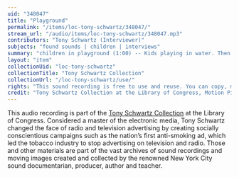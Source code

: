 ```yaml
---
uid: "348047"
title: "Playground"
permalink: "/items/loc-tony-schwartz/348047/"
stream_url: "/audio/items/loc-tony-schwartz/348047.mp3"
contributors: "Tony Schwartz (Interviewer)"
subjects: "found sounds | children | interviews"
summary: "children in playground (1:00) -- Kids playing in water. Then on dry land. Tony talks to and interviews a couple of kids (3:36) -- More of second cut and playing with individual kids. Talking to the kid's mom about playgrounds (17:21). See paper file for accompanying material."
layout: "item"
collectionUid: "loc-tony-schwartz"
collectionTitle: "Tony Schwartz Collection"
collectionUrl: "/loc-tony-schwartz/use/"
rights: "This sound recording is free to use and reuse. You can copy, modify, distribute and perform the work, even for commercial purposes, all without asking permission. Attribution is recommended but not required."
credit: "Tony Schwartz Collection at the Library of Congress, Motion Picture, Broadcasting and Recorded Sound Division."
---
```


This audio recording is part of the [Tony Schwartz Collection](https://www.loc.gov/rr/record/schwartzcollection.html) at the Library of Congress. Considered a master of the electronic media, Tony Schwartz changed the face of radio and television advertising by creating socially conscientious campaigns such as the nation’s first anti-smoking ad, which led the tobacco industry to stop advertising on television and radio. Those and other materials are part of the vast archives of sound recordings and moving images created and collected by the renowned New York City sound documentarian, producer, author and teacher.